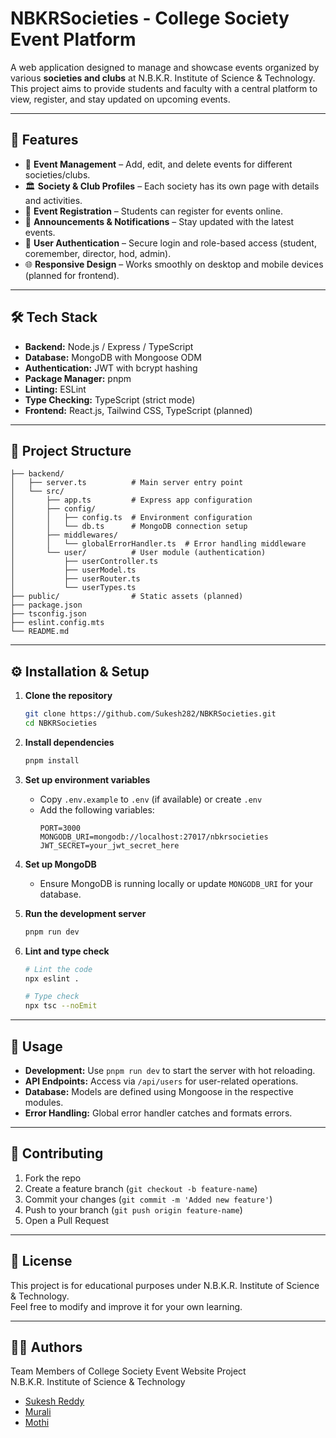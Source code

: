 # NBKRSocieties - College Society Event Platform

A web application designed to manage and showcase events organized by various **societies and clubs** at N.B.K.R. Institute of Science & Technology.  
This project aims to provide students and faculty with a central platform to view, register, and stay updated on upcoming events.

---

## 🚀 Features

- 📅 **Event Management** – Add, edit, and delete events for different societies/clubs.
- 🏛 **Society & Club Profiles** – Each society has its own page with details and activities.
- 📝 **Event Registration** – Students can register for events online.
- 🔔 **Announcements & Notifications** – Stay updated with the latest events.
- 🔐 **User Authentication** – Secure login and role-based access (student, coremember, director, hod, admin).
- 🌐 **Responsive Design** – Works smoothly on desktop and mobile devices (planned for frontend).

---

## 🛠 Tech Stack

- **Backend:** Node.js / Express / TypeScript
- **Database:** MongoDB with Mongoose ODM
- **Authentication:** JWT with bcrypt hashing
- **Package Manager:** pnpm
- **Linting:** ESLint
- **Type Checking:** TypeScript (strict mode)
- **Frontend:** React.js, Tailwind CSS, TypeScript (planned)

---

## 📂 Project Structure

```
├── backend/
│   ├── server.ts          # Main server entry point
│   └── src/
│       ├── app.ts         # Express app configuration
│       ├── config/
│       │   ├── config.ts  # Environment configuration
│       │   └── db.ts      # MongoDB connection setup
│       ├── middlewares/
│       │   └── globalErrorHandler.ts  # Error handling middleware
│       └── user/          # User module (authentication)
│           ├── userController.ts
│           ├── userModel.ts
│           ├── userRouter.ts
│           └── userTypes.ts
├── public/                # Static assets (planned)
├── package.json
├── tsconfig.json
├── eslint.config.mts
└── README.md
```

---

## ⚙️ Installation & Setup

1. **Clone the repository**

   ```bash
   git clone https://github.com/Sukesh282/NBKRSocieties.git
   cd NBKRSocieties
   ```

2. **Install dependencies**

   ```bash
   pnpm install
   ```

3. **Set up environment variables**

   - Copy `.env.example` to `.env` (if available) or create `.env`
   - Add the following variables:
     ```
     PORT=3000
     MONGODB_URI=mongodb://localhost:27017/nbkrsocieties
     JWT_SECRET=your_jwt_secret_here
     ```

4. **Set up MongoDB**

   - Ensure MongoDB is running locally or update `MONGODB_URI` for your database.

5. **Run the development server**

   ```bash
   pnpm run dev
   ```

6. **Lint and type check**

   ```bash
   # Lint the code
   npx eslint .

   # Type check
   npx tsc --noEmit
   ```

---

## 🎯 Usage

- **Development:** Use `pnpm run dev` to start the server with hot reloading.
- **API Endpoints:** Access via `/api/users` for user-related operations.
- **Database:** Models are defined using Mongoose in the respective modules.
- **Error Handling:** Global error handler catches and formats errors.

---

## 🤝 Contributing

1. Fork the repo
2. Create a feature branch (`git checkout -b feature-name`)
3. Commit your changes (`git commit -m 'Added new feature'`)
4. Push to your branch (`git push origin feature-name`)
5. Open a Pull Request

---

## 📜 License

This project is for educational purposes under N.B.K.R. Institute of Science & Technology.  
Feel free to modify and improve it for your own learning.

---

## 👨‍💻 Authors

Team Members of College Society Event Website Project  
N.B.K.R. Institute of Science & Technology

- [Sukesh Reddy](https://github.com/Sukesh282)
- [Murali](https://github.com/tobioffice)
- [Mothi](https://github.com/mothi-135)
